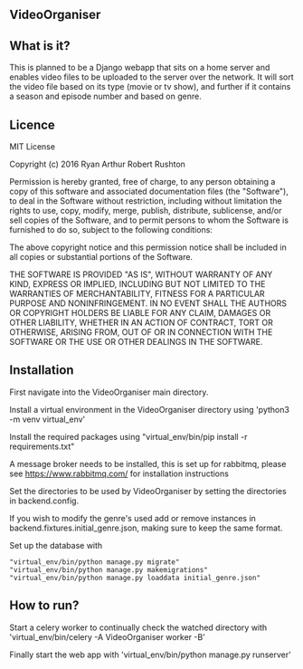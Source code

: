 VideoOrganiser
------------------------------------------------------------------------

What is it?
------------------------------------------------------------------------
This is planned to be a Django webapp that sits on a home server and enables
video files to be uploaded to the server over the network. It will sort the
video file based on its type (movie or tv show), and further if it contains
a season and episode number and based on genre.

Licence
------------------------------------------------------------------------
MIT License

Copyright (c) 2016 Ryan Arthur Robert Rushton

Permission is hereby granted, free of charge, to any person obtaining a copy
of this software and associated documentation files (the "Software"), to deal
in the Software without restriction, including without limitation the rights
to use, copy, modify, merge, publish, distribute, sublicense, and/or sell
copies of the Software, and to permit persons to whom the Software is
furnished to do so, subject to the following conditions:

The above copyright notice and this permission notice shall be included in all
copies or substantial portions of the Software.

THE SOFTWARE IS PROVIDED "AS IS", WITHOUT WARRANTY OF ANY KIND, EXPRESS OR
IMPLIED, INCLUDING BUT NOT LIMITED TO THE WARRANTIES OF MERCHANTABILITY,
FITNESS FOR A PARTICULAR PURPOSE AND NONINFRINGEMENT. IN NO EVENT SHALL THE
AUTHORS OR COPYRIGHT HOLDERS BE LIABLE FOR ANY CLAIM, DAMAGES OR OTHER
LIABILITY, WHETHER IN AN ACTION OF CONTRACT, TORT OR OTHERWISE, ARISING FROM,
OUT OF OR IN CONNECTION WITH THE SOFTWARE OR THE USE OR OTHER DEALINGS IN THE
SOFTWARE.

Installation
------------------------------------------------------------------------
First navigate into the VideoOrganiser main directory.

Install a virtual environment in the VideoOrganiser directory using
    'python3 -m venv virtual_env'

Install the required packages using "virtual_env/bin/pip install -r requirements.txt"

A message broker needs to be installed, this is set up for rabbitmq, please see
https://www.rabbitmq.com/ for installation instructions

Set the directories to be used by VideoOrganiser by setting the directories in
backend.config.

If you wish to modify the genre's used add or remove instances in
backend.fixtures.initial_genre.json, making sure to keep the same format.

Set up the database with

    "virtual_env/bin/python manage.py migrate"
    "virtual_env/bin/python manage.py makemigrations"
    "virtual_env/bin/python manage.py loaddata initial_genre.json"

How to run?
------------------------------------------------------------------------
Start a celery worker to continually check the watched directory with
    'virtual_env/bin/celery -A VideoOrganiser worker -B'

Finally start the web app with
    'virtual_env/bin/python manage.py runserver'
